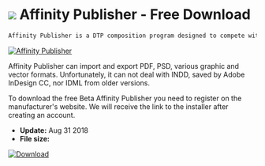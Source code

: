 # ![](https://cdn.softexe.net/static/icon/b/affinity-publisher-9866.png) Affinity Publisher  - Free Download

```sh
Affinity Publisher is a DTP composition program designed to compete with Adobe InDesign. Similarly to other Affinity programs, before the release of the stable version, the producer gave us access to the free beta. The program has all the tools you need to submit a document for printing or digital publishing. When creating documents, we can set the paper size, unit of measure and needed margins. By creating and editing a document, you can use well-known tools in the industry - text boxes with effects and rich formatting options, basic graphics editing tools, vector shapes, hand-drawn curves, tables, transparency, gradients, and layer effects. Elements can be placed on layers, grouped, hidden and reordered. You can also use snap (magnet),
```
[![Affinity Publisher](https://gallery.dpcdn.pl/imgc/Tools/84488/g_-_420x350_1.5_-_x782e7372-7414-4a57-b87a-ce552d60c193.png)](https://softexe.net/win/multimedia/graphics-design/affinity-publisher:ahff.html)

Affinity Publisher can import and export PDF, PSD, various graphic and vector formats. Unfortunately, it can not deal with INDD, saved by Adobe InDesign CC, nor IDML from older versions. 
 
 
 To download the free Beta Affinity Publisher you need to register on the manufacturer's website. We will receive the link to the installer after creating an account.


- **Update:** Aug 31 2018
- **File size:** 

[![Download](https://cdn.softexe.net/static/img/download.png)](https://softexe.net/win/multimedia/graphics-design/affinity-publisher:ahff.html)

